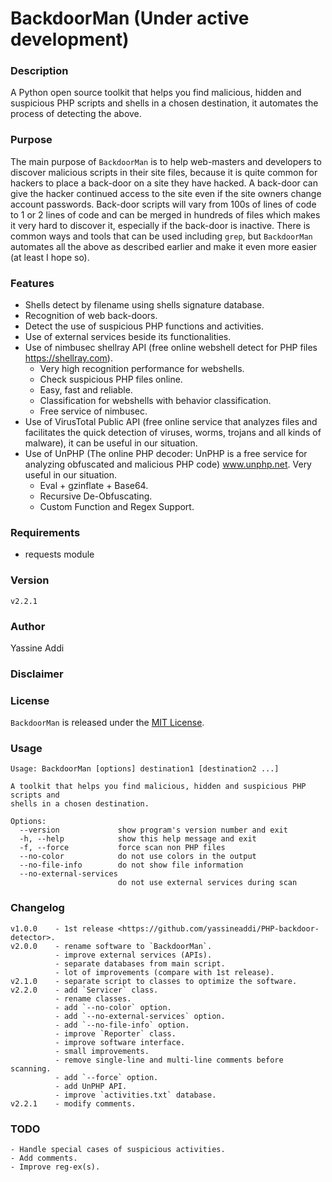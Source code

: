 # BackdoorMan (Under active development)

### Description
A Python open source toolkit that helps you find malicious, hidden and suspicious PHP scripts and shells in a chosen destination, it automates the process of detecting the above.

### Purpose
The main purpose of `BackdoorMan` is to help web-masters and developers to discover malicious scripts in their site files, because it is quite common for hackers to place a back-door on a site they have hacked. A back-door can give the hacker continued access to the site even if the site owners change account passwords. Back-door scripts will vary from 100s of lines of code to 1 or 2 lines of code and can be merged in hundreds of files which makes it very hard to discover it, especially if the back-door is inactive. There is common ways and tools that can be used including `grep`, but `BackdoorMan` automates all the above as described earlier and make it even more easier (at least I hope so).

### Features
- Shells detect by filename using shells signature database.
- Recognition of web back-doors.
- Detect the use of suspicious PHP functions and activities.
- Use of external services beside its functionalities.
- Use of nimbusec shellray API (free online webshell detect for PHP files https://shellray.com).
  - Very high recognition performance for webshells.
  - Check suspicious PHP files online.
  - Easy, fast and reliable.
  - Classification for webshells with behavior classification.
  - Free service of nimbusec.
- Use of VirusTotal Public API (free online service that analyzes files and facilitates the quick detection of viruses, worms, trojans and all kinds of malware), it can be useful in our situation.
- Use of UnPHP (The online PHP decoder: UnPHP is a free service for analyzing obfuscated and malicious PHP code) www.unphp.net. Very useful in our situation.
	- Eval + gzinflate + Base64.
	- Recursive De-Obfuscating.
	- Custom Function and Regex Support.

### Requirements
- requests module

### Version
`v2.2.1`

### Author
Yassine Addi

### Disclaimer

### License
`BackdoorMan` is released under the [MIT License](http://www.opensource.org/licenses/mit-license.php).

### Usage
```
Usage: BackdoorMan [options] destination1 [destination2 ...]

A toolkit that helps you find malicious, hidden and suspicious PHP scripts and
shells in a chosen destination.

Options:
  --version             show program's version number and exit
  -h, --help            show this help message and exit
  -f, --force           force scan non PHP files
  --no-color            do not use colors in the output
  --no-file-info        do not show file information
  --no-external-services
                        do not use external services during scan
```

### Changelog
```
v1.0.0    - 1st release <https://github.com/yassineaddi/PHP-backdoor-detector>.
v2.0.0    - rename software to `BackdoorMan`.
          - improve external services (APIs).
          - separate databases from main script.
          - lot of improvements (compare with 1st release).
v2.1.0    - separate script to classes to optimize the software.
v2.2.0    - add `Servicer` class.
          - rename classes.
          - add `--no-color` option.
          - add `--no-external-services` option.
          - add `--no-file-info` option.
          - improve `Reporter` class.
          - improve software interface.
          - small improvements.
          - remove single-line and multi-line comments before scanning.
          - add `--force` option.
          - add UnPHP API.
          - improve `activities.txt` database.
v2.2.1    - modify comments.
```

### TODO
```
- Handle special cases of suspicious activities.
- Add comments.
- Improve reg-ex(s).
```
